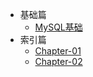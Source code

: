 <!-- _sidebar.md -->
* 基础篇
  * [MySQL基础](/docs/MySQL/基础篇.md) <!--注意这里是相对路径-->
* 索引篇
  * [Chapter-01](aa.md)
  * [Chapter-02](aa.md)